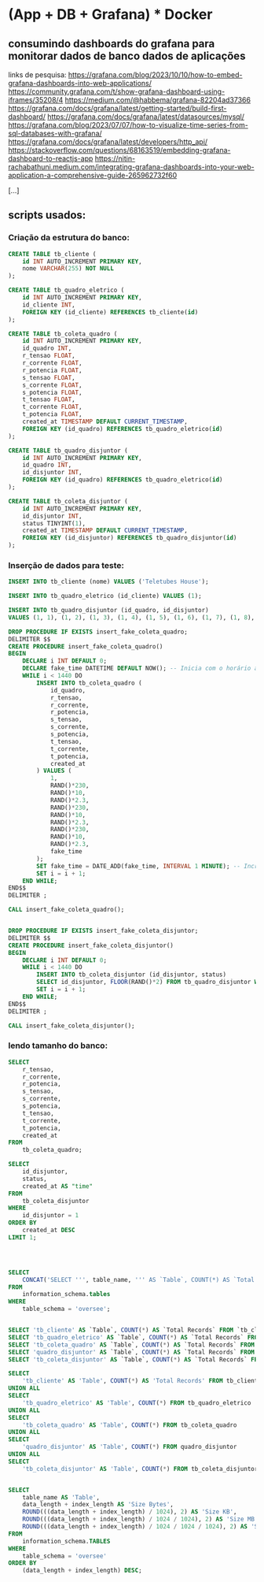 # (App + DB + Grafana) * Docker 
## consumindo dashboards do grafana para monitorar dados de banco dados de aplicações

links de pesquisa:
https://grafana.com/blog/2023/10/10/how-to-embed-grafana-dashboards-into-web-applications/
https://community.grafana.com/t/show-grafana-dashboard-using-iframes/35208/4
https://medium.com/@habbema/grafana-82204ad37366
https://grafana.com/docs/grafana/latest/getting-started/build-first-dashboard/
https://grafana.com/docs/grafana/latest/datasources/mysql/
https://grafana.com/blog/2023/07/07/how-to-visualize-time-series-from-sql-databases-with-grafana/
https://grafana.com/docs/grafana/latest/developers/http_api/
https://stackoverflow.com/questions/68163519/embedding-grafana-dashboard-to-reactjs-app
https://nitin-rachabathuni.medium.com/integrating-grafana-dashboards-into-your-web-application-a-comprehensive-guide-265962732f60

[...]


## scripts usados:
### Criação da estrutura do banco:
```SQL
CREATE TABLE tb_cliente (
    id INT AUTO_INCREMENT PRIMARY KEY,
    nome VARCHAR(255) NOT NULL
);

CREATE TABLE tb_quadro_eletrico (
    id INT AUTO_INCREMENT PRIMARY KEY,
    id_cliente INT,
    FOREIGN KEY (id_cliente) REFERENCES tb_cliente(id)
);

CREATE TABLE tb_coleta_quadro (
    id INT AUTO_INCREMENT PRIMARY KEY,
    id_quadro INT,
    r_tensao FLOAT,
    r_corrente FLOAT,
    r_potencia FLOAT,
    s_tensao FLOAT,
    s_corrente FLOAT,
    s_potencia FLOAT,
    t_tensao FLOAT,
    t_corrente FLOAT,
    t_potencia FLOAT,
    created_at TIMESTAMP DEFAULT CURRENT_TIMESTAMP,
    FOREIGN KEY (id_quadro) REFERENCES tb_quadro_eletrico(id)
);

CREATE TABLE tb_quadro_disjuntor (
    id INT AUTO_INCREMENT PRIMARY KEY,
    id_quadro INT,
    id_disjuntor INT,
    FOREIGN KEY (id_quadro) REFERENCES tb_quadro_eletrico(id)
);

CREATE TABLE tb_coleta_disjuntor (
    id INT AUTO_INCREMENT PRIMARY KEY,
    id_disjuntor INT,
    status TINYINT(1),
    created_at TIMESTAMP DEFAULT CURRENT_TIMESTAMP,
    FOREIGN KEY (id_disjuntor) REFERENCES tb_quadro_disjuntor(id)
);

```

### Inserção de dados para teste:

```SQL
INSERT INTO tb_cliente (nome) VALUES ('Teletubes House');

INSERT INTO tb_quadro_eletrico (id_cliente) VALUES (1);

INSERT INTO tb_quadro_disjuntor (id_quadro, id_disjuntor) 
VALUES (1, 1), (1, 2), (1, 3), (1, 4), (1, 5), (1, 6), (1, 7), (1, 8), (1, 9), (1, 10);

DROP PROCEDURE IF EXISTS insert_fake_coleta_quadro;
DELIMITER $$
CREATE PROCEDURE insert_fake_coleta_quadro()
BEGIN
    DECLARE i INT DEFAULT 0;
    DECLARE fake_time DATETIME DEFAULT NOW(); -- Inicia com o horário atual
    WHILE i < 1440 DO
        INSERT INTO tb_coleta_quadro (
            id_quadro, 
            r_tensao, 
            r_corrente, 
            r_potencia, 
            s_tensao, 
            s_corrente, 
            s_potencia, 
            t_tensao, 
            t_corrente, 
            t_potencia, 
            created_at
        ) VALUES (
            1, 
            RAND()*230, 
            RAND()*10, 
            RAND()*2.3, 
            RAND()*230, 
            RAND()*10, 
            RAND()*2.3, 
            RAND()*230, 
            RAND()*10, 
            RAND()*2.3, 
            fake_time
        );
        SET fake_time = DATE_ADD(fake_time, INTERVAL 1 MINUTE); -- Incrementa o tempo em 1 minuto
        SET i = i + 1;
    END WHILE;
END$$
DELIMITER ;

CALL insert_fake_coleta_quadro();


DROP PROCEDURE IF EXISTS insert_fake_coleta_disjuntor;
DELIMITER $$
CREATE PROCEDURE insert_fake_coleta_disjuntor()
BEGIN
    DECLARE i INT DEFAULT 0;
    WHILE i < 1440 DO
        INSERT INTO tb_coleta_disjuntor (id_disjuntor, status)
        SELECT id_disjuntor, FLOOR(RAND()*2) FROM tb_quadro_disjuntor WHERE id_quadro = 1;
        SET i = i + 1;
    END WHILE;
END$$
DELIMITER ;

CALL insert_fake_coleta_disjuntor();


```

### lendo tamanho do banco: 
```SQL
SELECT
    r_tensao, 
    r_corrente, 
    r_potencia, 
    s_tensao, 
    s_corrente, 
    s_potencia, 
    t_tensao, 
    t_corrente, 
    t_potencia, 
    created_at
FROM
    tb_coleta_quadro;

SELECT
    id_disjuntor,
    status,
    created_at AS "time"
FROM
    tb_coleta_disjuntor
WHERE
    id_disjuntor = 1
ORDER BY
    created_at DESC
LIMIT 1;




SELECT 
    CONCAT('SELECT ''', table_name, ''' AS `Table`, COUNT(*) AS `Total Records` FROM `', table_name, '`')
FROM 
    information_schema.tables 
WHERE 
    table_schema = 'oversee';


SELECT 'tb_cliente' AS `Table`, COUNT(*) AS `Total Records` FROM `tb_cliente`;
SELECT 'tb_quadro_eletrico' AS `Table`, COUNT(*) AS `Total Records` FROM `tb_quadro_eletrico`;
SELECT 'tb_coleta_quadro' AS `Table`, COUNT(*) AS `Total Records` FROM `tb_coleta_quadro`;
SELECT 'quadro_disjuntor' AS `Table`, COUNT(*) AS `Total Records` FROM `quadro_disjuntor`;
SELECT 'tb_coleta_disjuntor' AS `Table`, COUNT(*) AS `Total Records` FROM `tb_coleta_disjuntor`;

SELECT 
    'tb_cliente' AS 'Table', COUNT(*) AS 'Total Records' FROM tb_cliente
UNION ALL
SELECT 
    'tb_quadro_eletrico' AS 'Table', COUNT(*) FROM tb_quadro_eletrico
UNION ALL
SELECT 
    'tb_coleta_quadro' AS 'Table', COUNT(*) FROM tb_coleta_quadro
UNION ALL
SELECT 
    'quadro_disjuntor' AS 'Table', COUNT(*) FROM quadro_disjuntor
UNION ALL
SELECT 
    'tb_coleta_disjuntor' AS 'Table', COUNT(*) FROM tb_coleta_disjuntor;


SELECT 
    table_name AS 'Table',
    data_length + index_length AS 'Size Bytes',
    ROUND(((data_length + index_length) / 1024), 2) AS 'Size KB',
    ROUND(((data_length + index_length) / 1024 / 1024), 2) AS 'Size MB',
    ROUND(((data_length + index_length) / 1024 / 1024 / 1024), 2) AS 'Size GB'
FROM 
    information_schema.TABLES 
WHERE 
    table_schema = 'oversee' 
ORDER BY 
    (data_length + index_length) DESC;

```